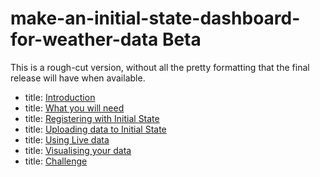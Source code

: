 # make-an-initial-state-dashboard-for-weather-data Beta

This is a rough-cut version, without all the pretty formatting that the final release will have when available.


- title: [Introduction](en/step_1.md)
- title: [What you will need](en/step_2.md)
- title: [Registering with Initial State](en/step_3.md)
- title: [Uploading data to Initial State](en/step_4.md)
- title: [Using Live data](en/step_5.md)
- title: [Visualising your data](en/step_6.md)
- title: [Challenge](en/step_7.md)
